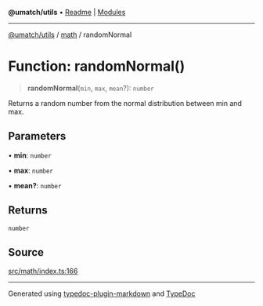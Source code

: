**@umatch/utils** • [Readme](../../index.md) \| [Modules](../../modules.md)

***

[@umatch/utils](../../modules.md) / [math](../index.md) / randomNormal

# Function: randomNormal()

> **randomNormal**(`min`, `max`, `mean`?): `number`

Returns a random number from the normal distribution between min and max.

## Parameters

• **min**: `number`

• **max**: `number`

• **mean?**: `number`

## Returns

`number`

## Source

[src/math/index.ts:166](https://github.com/umatch-oficial/utils/blob/1c5b195/src/math/index.ts#L166)

***

Generated using [typedoc-plugin-markdown](https://www.npmjs.com/package/typedoc-plugin-markdown) and [TypeDoc](https://typedoc.org/)

